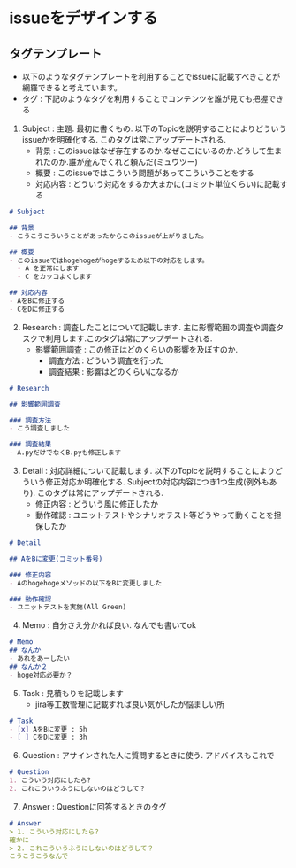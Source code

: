 # issueをデザインする

## タグテンプレート
- 以下のようなタグテンプレートを利用することでissueに記載すべきことが網羅できると考えています。
- タグ : 下記のようなタグを利用することでコンテンツを誰が見ても把握できる
1. Subject : 主題. 最初に書くもの. 以下のTopicを説明することによりどういうissueかを明確化する. このタグは常にアップデートされる.
    - 背景 : このissueはなぜ存在するのか.なぜここにいるのか.どうして生まれたのか.誰が産んでくれと頼んだ(ミュウツー)
    - 概要 : このissueではこういう問題があってこういうことをする
    - 対応内容 : どういう対応をするか大まかに(コミット単位くらい)に記載する

```md
# Subject

## 背景
- こうこうこういうことがあったからこのissueが上がりました。

## 概要
- このissueではhogehogeがhogeするため以下の対応をします。
  - A を正常にします
  - C をカッコよくします

## 対応内容
- AをBに修正する
- CをDに修正する
```
2. Research : 調査したことについて記載します. 主に影響範囲の調査や調査タスクで利用します.このタグは常にアップデートされる. 
    - 影響範囲調査 : この修正はどのくらいの影響を及ぼすのか. 
      - 調査方法 : どういう調査を行った
      - 調査結果 : 影響はどのくらいになるか

```md
# Research

## 影響範囲調査

### 調査方法
- こう調査しました

### 調査結果
- A.pyだけでなくB.pyも修正します
```

3. Detail : 対応詳細について記載します. 以下のTopicを説明することによりどういう修正対応か明確化する. Subjectの対応内容につき1つ生成(例外もあり). このタグは常にアップデートされる. 
    - 修正内容 : どういう風に修正したか
    - 動作確認 : ユニットテストやシナリオテスト等どうやって動くことを担保したか

```md
# Detail

## AをBに変更(コミット番号)

### 修正内容
- Aのhogehogeメソッドの以下をBに変更しました

### 動作確認
- ユニットテストを実施(All Green)
```

4. Memo : 自分さえ分かれば良い. なんでも書いてok
```md
# Memo 
## なんか
- あれをあーしたい
## なんか２
- hoge対応必要か？
```

5. Task : 見積もりを記載します
    - jira等工数管理に記載すれば良い気がしたが悩ましい所
```md
# Task
- [x] AをBに変更 : 5h
- [ ] CをDに変更 : 3h
```

6. Question : アサインされた人に質問するときに使う. アドバイスもこれで
```md
# Question
1. こういう対応にしたら?
2. これこういうふうにしないのはどうして？
```

7. Answer : Questionに回答するときのタグ
```md
# Answer
> 1. こういう対応にしたら? 
確かに
> 2. これこういうふうにしないのはどうして？
こうこうこうなんで 
```